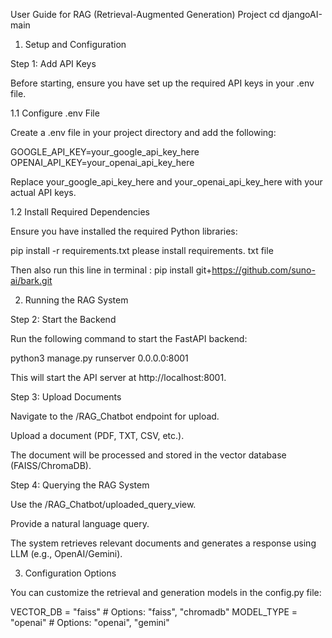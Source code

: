 
User Guide for RAG (Retrieval-Augmented Generation) Project
cd djangoAI-main

1. Setup and Configuration

Step 1: Add API Keys

Before starting, ensure you have set up the required API keys in your .env file.

1.1 Configure .env File

Create a .env file in your project directory and add the following:

GOOGLE_API_KEY=your_google_api_key_here
OPENAI_API_KEY=your_openai_api_key_here

Replace your_google_api_key_here and your_openai_api_key_here with your actual API keys.

1.2 Install Required Dependencies

Ensure you have installed the required Python libraries:

pip install -r requirements.txt
please install requirements. txt file 

Then also run this line in terminal : pip install git+https://github.com/suno-ai/bark.git


2. Running the RAG System

Step 2: Start the Backend

Run the following command to start the FastAPI backend:

python3 manage.py runserver 0.0.0.0:8001 

This will start the API server at http://localhost:8001.

Step 3: Upload Documents

Navigate to the /RAG_Chatbot endpoint for upload.

Upload a document (PDF, TXT, CSV, etc.).

The document will be processed and stored in the vector database (FAISS/ChromaDB).

Step 4: Querying the RAG System

Use the /RAG_Chatbot/uploaded_query_view.

Provide a natural language query.

The system retrieves relevant documents and generates a response using LLM (e.g., OpenAI/Gemini).


3. Configuration Options

You can customize the retrieval and generation models in the config.py file:

VECTOR_DB = "faiss"  # Options: "faiss", "chromadb"
MODEL_TYPE = "openai"  # Options: "openai", "gemini"

